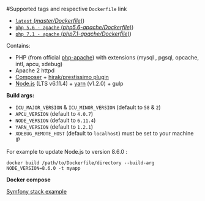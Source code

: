 #Supported tags and respective `Dockerfile` link

- [`latest` (*master/Dockerfile*)](https://github.com/glimberger/docker-php/blob/master/Dockerfile))
- [`php 5.6 - apache` (*php5.6-apache/Dockerfile*)](https://github.com/glimberger/docker-php/blob/php5.6-apache/Dockerfile))
- [`php 7.1 - apache` (*php7.1-apache/Dockerfile*)](https://github.com/glimberger/docker-php/blob/php7.1-apache/Dockerfile))


Contains:

- PHP (from official [php-apache](https://hub.docker.com/_/php/)) with extensions (mysql , pgsql, opcache, intl, apcu, xdebug)
- Apache 2 httpd
- [Composer](https://getcomposer.org/) + [hirak/prestissimo plugin](https://github.com/hirak/prestissimo)
- [Node.js](https://nodejs.org/en/) (LTS v6.11.4) + [yarn](https://yarnpkg.com/lang/en/) (v1.2.0) + gulp


**Build args:**

- `ICU_MAJOR_VERSION` & `ICU_MINOR_VERSION` (default to `58` & `2`)
- `APCU_VERSION` (default to `4.0.7`)
- `NODE_VERSION` (default to `6.11.4`)
- `YARN_VERSION` (default to `1.2.1`)
- `XDEBUG_REMOTE_HOST` (default to `localhost`) must be set to your machine IP

For example to update Node.js to version 8.6.0 :
````
docker build /path/to/Dockerfile/directory --build-arg NODE_VERSION=8.6.0 -t myapp
````

**Docker compose**

[Symfony stack example](https://gist.github.com/glimberger/50ee9b7f0340c41f3e7fefd402a05768)
